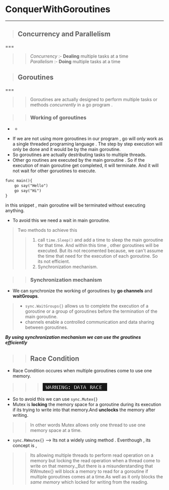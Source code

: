 # ConquerWithGoroutines
***

> ## Concurrency and Parallelism
===
>> *Concurrency* :- **Dealing** multiple tasks at a time    
>> *Parallelism* :- **Doing** multiple tasks at a time

> ## Goroutines
===
>>Goroutines are actually designed to perform multiple tasks or methods _concurrently_ in a go program .

>> ### Working of goroutines 
- - 
* If we are not using more goroutines in our program , go will only work as a single threaded programing language . The step by step      execution will only be done and it would be by the main goroutine. 
* So goroutines are actually destributing tasks to multiple threads.
* Other go routines are executed by the main goroutine . So if the execution of main goroutine get completed, it will terminate. And it will not wait for other goruotines to execute. 
```
func main(){
    go say("Hello")
    go say("Hi")
}
```
in this snippet , main goroutine will be terminated without executing anything.
* To avoid this we need a wait in main goroutine. 
>Two methods to achieve this 
>>1. call `time.Sleep()` and add a time to sleep the main goroutine for that time. And within this time , other goroutines will be executed. But its not recomented because, we can't assume the time that need for the execution of each goroutine. So its not efficient.
>>2. Synchronization mechanism.

>> ### Synchronization mechanism

* We can synchronize the working of goroutines by **go channels** and **waitGroups**.
>* `sync.WaitGroups{}` allows us to complete the execution of a goroutine or a group of goroutines before the termination of the main goroutine.
>* channels enable a controlled communication and data sharing between goroutines.

**_By using synchronization mechanism we can use the groutines efficiently_**

>> ## Race Condition

* Race Condition occures when multiple goroutines come to use one memory. 
>>> ![Alt text](./images/goConcurrency.readme.png)
* So to avoid this we can use `sync.Mutex{}`
* Mutex is **locking** the memory space for a goroutine during its execution if its trying to write into that memory.And **unclocks** the memory after writing. 
>> In other words Mutex allows only one thread to use one memory space at a time.
* `sync.RWmutex{}` --> Its not a widely using method . Eventhough , its concept is ,
>> Its allowing multiple threads to perform read operation on a memory but locking the read operation when a thread come to write on that memory._But there is a misunderstanding that RWmutex{} will block a memory to read for a goroutine if multiple goroutines comes at a time.As well as it only blocks the *same memory* which locked for writing from the reading.
